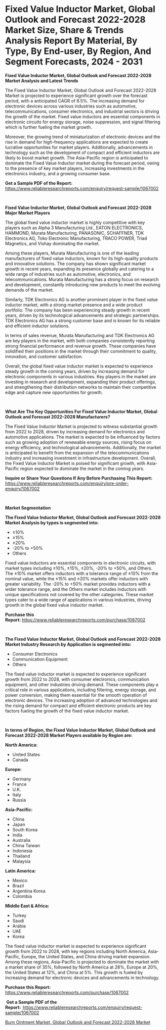 <p><h1>Fixed Value Inductor Market, Global Outlook and Forecast 2022-2028 Market Size, Share & Trends Analysis Report By Material, By Type, By End-user, By Region, And Segment Forecasts, 2024 - 2031</h1></p><p><strong>Fixed Value Inductor Market, Global Outlook and Forecast 2022-2028 Market Analysis and Latest Trends</strong></p>
<p><p>The Fixed Value Inductor Market, Global Outlook and Forecast 2022-2028 Market is projected to experience significant growth over the forecast period, with a anticipated CAGR of 8.5%. The increasing demand for electronic devices across various industries such as automotive, telecommunications, consumer electronics, and industrial sectors is driving the growth of the market. Fixed value inductors are essential components in electronic circuits for energy storage, noise suppression, and signal filtering which is further fueling the market growth.</p><p>Moreover, the growing trend of miniaturization of electronic devices and the rise in demand for high-frequency applications are expected to create lucrative opportunities for market players. Additionally, advancements in technology such as the development of compact and efficient inductors are likely to boost market growth. The Asia-Pacific region is anticipated to dominate the Fixed Value Inductor market during the forecast period, owing to the presence of key market players, increasing investments in the electronics industry, and a growing consumer base.</p></p>
<p><strong>Get a Sample PDF of the Report:&nbsp;</strong> <a href="https://www.reliableresearchreports.com/enquiry/request-sample/1067002">https://www.reliableresearchreports.com/enquiry/request-sample/1067002</a></p>
<p>&nbsp;</p>
<p><strong>Fixed Value Inductor Market, Global Outlook and Forecast 2022-2028 Major Market Players</strong></p>
<p><p>The global fixed value inductor market is highly competitive with key players such as Alpha 3 Manufacturing Ltd., EATON ELECTRONICS, HAMMOND, Murata Manufacturing, PANASONIC, SCHAFFNER, TDK Electronics AG, Toko Electronic Manufacturing, TRACO POWER, Triad Magnetics, and Vishay dominating the market.</p><p>Among these players, Murata Manufacturing is one of the leading manufacturers of fixed value inductors, known for its high-quality products and innovative solutions. The company has shown significant market growth in recent years, expanding its presence globally and catering to a wide range of industries such as automotive, electronics, and telecommunications. Murata Manufacturing has a strong focus on research and development, constantly introducing new products to meet the evolving demands of the market.</p><p>Similarly, TDK Electronics AG is another prominent player in the fixed value inductor market, with a strong market presence and a wide product portfolio. The company has been experiencing steady growth in recent years, driven by its technological advancements and strategic partnerships. TDK Electronics AG has a strong customer base and is known for its reliable and efficient inductor solutions.</p><p>In terms of sales revenue, Murata Manufacturing and TDK Electronics AG are key players in the market, with both companies consistently reporting strong financial performance and revenue growth. These companies have solidified their positions in the market through their commitment to quality, innovation, and customer satisfaction.</p><p>Overall, the global fixed value inductor market is expected to experience steady growth in the coming years, driven by increasing demand for electronic components in various industries. Key players in the market are investing in research and development, expanding their product offerings, and strengthening their distribution networks to maintain their competitive edge and capture new opportunities for growth.</p></p>
<p>&nbsp;</p>
<p><strong>What Are The Key Opportunities For Fixed Value Inductor Market, Global Outlook and Forecast 2022-2028 Manufacturers?</strong></p>
<p><p>The Fixed Value Inductor Market is projected to witness substantial growth from 2022 to 2028, driven by increasing demand for electronics and automotive applications. The market is expected to be influenced by factors such as growing adoption of renewable energy sources, rising focus on energy efficiency, and technological advancements. Additionally, the market is anticipated to benefit from the expansion of the telecommunications industry and increasing investment in infrastructure development. Overall, the Fixed Value Inductor Market is poised for significant growth, with Asia-Pacific region expected to dominate the market in the coming years.</p></p>
<p><strong>Inquire or Share Your Questions If Any Before Purchasing This Report:</strong> <a href="https://www.reliableresearchreports.com/enquiry/pre-order-enquiry/1067002">https://www.reliableresearchreports.com/enquiry/pre-order-enquiry/1067002</a></p>
<p>&nbsp;</p>
<p><strong>Market Segmentation</strong></p>
<p><strong>The Fixed Value Inductor Market, Global Outlook and Forecast 2022-2028 Market Analysis by types is segmented into:</strong></p>
<p><ul><li>±10%</li><li>±15%</li><li>±20%</li><li>-20% to +50%</li><li>Others</li></ul></p>
<p><p>Fixed value inductors are essential components in electronic circuits, with market types including ±10%, ±15%, ±20%, -20% to +50%, and Others. The ±10% market offers inductors with a tolerance range of ±10% from the nominal value, while the ±15% and ±20% markets offer inductors with greater variability. The -20% to +50% market provides inductors with a wider tolerance range, and the Others market includes inductors with unique specifications not covered by the other categories. These market types cater to a wide range of applications in various industries, driving growth in the global fixed value inductor market.</p></p>
<p><strong>Purchase this Report:&nbsp;</strong><a href="https://www.reliableresearchreports.com/purchase/1067002">https://www.reliableresearchreports.com/purchase/1067002</a></p>
<p>&nbsp;</p>
<p><strong>The Fixed Value Inductor Market, Global Outlook and Forecast 2022-2028 Market Industry Research by Application is segmented into:</strong></p>
<p><ul><li>Consumer Electronics</li><li>Communication Equipment</li><li>Others</li></ul></p>
<p><p>The fixed value inductor market is expected to experience significant growth from 2022 to 2028, with consumer electronics, communication equipment, and other industries driving demand. These components play a critical role in various applications, including filtering, energy storage, and power conversion, making them essential for the smooth operation of electronic devices. The increasing adoption of advanced technologies and the rising demand for compact and efficient electronic products are key factors fueling the growth of the fixed value inductor market.</p></p>
<p>&nbsp;</p>
<p><strong>In terms of Region, the Fixed Value Inductor Market, Global Outlook and Forecast 2022-2028 Market Players available by Region are:</strong></p>
<p>
    <p> <strong> North America: </strong>
        <ul>
            <li>United States</li>
            <li>Canada</li>
        </ul>
        </p> 
    <p> <strong> Europe: </strong>
        <ul>
            <li>Germany</li>
            <li>France</li>
            <li>U.K.</li>
            <li>Italy</li>
            <li>Russia</li>
        </ul>
        </p> 
    <p> <strong> Asia-Pacific: </strong>
        <ul>
            <li>China</li>
            <li>Japan</li>
            <li>South Korea</li>
            <li>India</li>
            <li>Australia</li>
            <li>China Taiwan</li>
            <li>Indonesia</li>
            <li>Thailand</li>
            <li>Malaysia</li>
        </ul>
        </p> 
    <p> <strong> Latin America: </strong>
        <ul>
            <li>Mexico</li>
            <li>Brazil</li>
            <li>Argentina Korea</li>
            <li>Colombia</li>
        </ul>
        </p> 
    <p> <strong> Middle East & Africa: </strong>
        <ul>
            <li>Turkey</li>
            <li>Saudi</li>
            <li>Arabia</li>
            <li>UAE</li>
            <li>Korea</li>
        </ul>
    </p>
    </p>
<p><p>The fixed value inductor market is expected to experience significant growth from 2022 to 2028, with key regions including North America, Asia-Pacific, Europe, the United States, and China driving market expansion. Among these regions, Asia-Pacific is projected to dominate the market with a market share of 35%, followed by North America at 28%, Europe at 20%, the United States at 12%, and China at 5%. This growth is fueled by increasing demand for electronic devices and advancements in technology.</p></p>
<p><strong>Purchase this Report: </strong><a href="https://www.reliableresearchreports.com/purchase/1067002">https://www.reliableresearchreports.com/purchase/1067002</a></p>
<p>&nbsp;<strong>Get a Sample PDF of the Report:&nbsp;&nbsp;</strong><a href="https://www.reliableresearchreports.com/enquiry/request-sample/1067002">https://www.reliableresearchreports.com/enquiry/request-sample/1067002</a></p>
<p><strong></strong></p>
<p><p><a href="https://github.com/JameTravis/Market-Research-Report-List-3/blob/main/burn-ointment-market-global-outlook-and-forecast-2022-2028-market.md">Burn Ointment Market, Global Outlook and Forecast 2022-2028 Market</a></p></p>